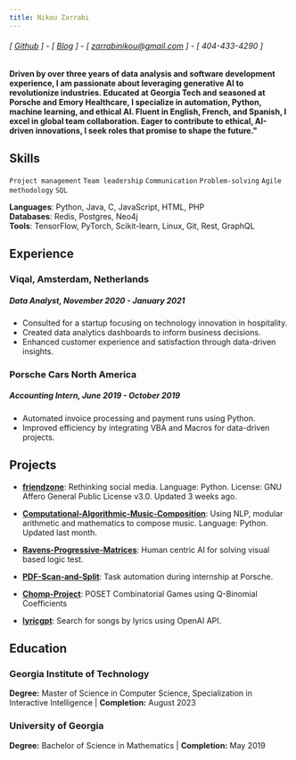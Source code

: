 ```yaml
---
title: Nikou Zarrabi
---
```

###### [ [Github](https://github.com/nkzarrabi) ] - [ [Blog](https://nikouz.com/) ] - [ zarrabinikou@gmail.com ] - [ 404-433-4290 ]
#### Driven by over three years of data analysis and software development experience, I am passionate about leveraging generative AI to revolutionize industries. Educated at Georgia Tech and seasoned at Porsche and Emory Healthcare, I specialize in automation, Python, machine learning, and ethical AI. Fluent in English, French, and Spanish, I excel in global team collaboration. Eager to contribute to ethical, AI-driven innovations, I seek roles that promise to shape the future."

## Skills
```Project management```
```Team leadership```
```Communication```
```Problem-solving```
```Agile methodology```
```SQL```

**Languages**: Python, Java, C, JavaScript, HTML, PHP  
**Databases**: Redis, Postgres, Neo4j  
**Tools**: TensorFlow, PyTorch, Scikit-learn, Linux, Git, Rest, GraphQL

## Experience
### Viqal, Amsterdam, Netherlands
##### Data Analyst, November 2020 - January 2021
- Consulted for a startup focusing on technology innovation in hospitality.
- Created data analytics dashboards to inform business decisions.
- Enhanced customer experience and satisfaction through data-driven insights.

### Porsche Cars North America
##### Accounting Intern, June 2019 - October 2019
- Automated invoice processing and payment runs using Python.
- Improved efficiency by integrating VBA and Macros for data-driven projects.

## Projects

- **[friendzone](https://github.com/kerkeslager/friendzone)**: Rethinking social media. Language: Python. License: GNU Affero General Public License v3.0. Updated 3 weeks ago.

- **[Computational-Algorithmic-Music-Composition](https://github.com/username/Computational-Algorithmic-Music-Composition)**: Using NLP, modular arithmetic and mathematics to compose music. Language: Python. Updated last month.

- **[Ravens-Progressive-Matrices](https://github.com/username/Ravens-Progressive-Matrices)**: Human centric AI for solving visual based logic test.

- **[PDF-Scan-and-Split](https://github.com/username/PDF-Scan-and-Split)**: Task automation during internship at Porsche. 

- **[Chomp-Project](https://github.com/username/Chomp-Project)**: POSET Combinatorial Games using Q-Binomial Coefficients
 
- **[lyricgpt](https://github.com/username/lyricgpt)**: Search for songs by lyrics using OpenAI API.


## Education

### Georgia Institute of Technology
**Degree:** Master of Science in Computer Science, Specialization in Interactive Intelligence | **Completion:** August 2023 

### University of Georgia
**Degree:** Bachelor of Science in Mathematics | **Completion:** May 2019
